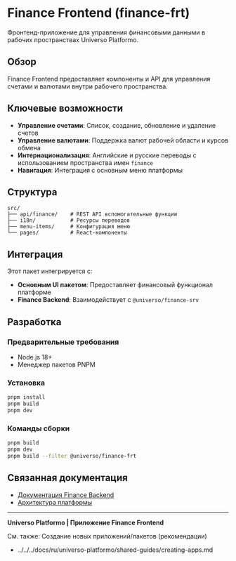 # Finance Frontend (finance-frt)

Фронтенд-приложение для управления финансовыми данными в рабочих пространствах Universo Platformo.

## Обзор

Finance Frontend предоставляет компоненты и API для управления счетами и валютами внутри рабочего пространства.

## Ключевые возможности

- **Управление счетами**: Список, создание, обновление и удаление счетов
- **Управление валютами**: Поддержка валют рабочей области и курсов обмена
- **Интернационализация**: Английские и русские переводы с использованием пространства имен `finance`
- **Навигация**: Интеграция с основным меню платформы

## Структура

```
src/
├── api/finance/    # REST API вспомогательные функции
├── i18n/           # Ресурсы переводов
├── menu-items/     # Конфигурация меню
└── pages/          # React-компоненты
```

## Интеграция

Этот пакет интегрируется с:

- **Основным UI пакетом**: Предоставляет финансовый функционал платформе
- **Finance Backend**: Взаимодействует с `@universo/finance-srv`

## Разработка

### Предварительные требования

- Node.js 18+
- Менеджер пакетов PNPM

### Установка

```bash
pnpm install
pnpm build
pnpm dev
```

### Команды сборки

```bash
pnpm build
pnpm dev
pnpm build --filter @universo/finance-frt
```

## Связанная документация

- [Документация Finance Backend](../finance-srv/base/README-RU.md)
- [Архитектура платформы](../../../docs/ru/applications/README.md)

---

**Universo Platformo | Приложение Finance Frontend**

См. также: Создание новых приложений/пакетов (рекомендации)

- ../../../docs/ru/universo-platformo/shared-guides/creating-apps.md

